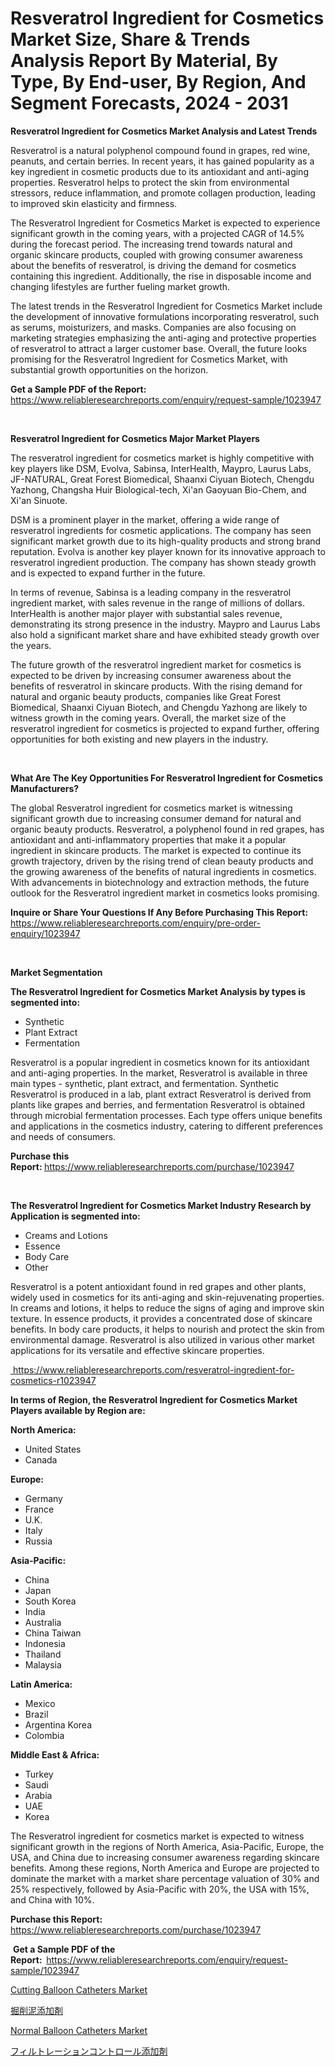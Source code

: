 <p><h1>Resveratrol Ingredient for Cosmetics Market Size, Share & Trends Analysis Report By Material, By Type, By End-user, By Region, And Segment Forecasts, 2024 - 2031</h1></p><p><strong>Resveratrol Ingredient for Cosmetics Market Analysis and Latest Trends</strong></p>
<p><p>Resveratrol is a natural polyphenol compound found in grapes, red wine, peanuts, and certain berries. In recent years, it has gained popularity as a key ingredient in cosmetic products due to its antioxidant and anti-aging properties. Resveratrol helps to protect the skin from environmental stressors, reduce inflammation, and promote collagen production, leading to improved skin elasticity and firmness.</p><p>The Resveratrol Ingredient for Cosmetics Market is expected to experience significant growth in the coming years, with a projected CAGR of 14.5% during the forecast period. The increasing trend towards natural and organic skincare products, coupled with growing consumer awareness about the benefits of resveratrol, is driving the demand for cosmetics containing this ingredient. Additionally, the rise in disposable income and changing lifestyles are further fueling market growth.</p><p>The latest trends in the Resveratrol Ingredient for Cosmetics Market include the development of innovative formulations incorporating resveratrol, such as serums, moisturizers, and masks. Companies are also focusing on marketing strategies emphasizing the anti-aging and protective properties of resveratrol to attract a larger customer base. Overall, the future looks promising for the Resveratrol Ingredient for Cosmetics Market, with substantial growth opportunities on the horizon.</p></p>
<p><strong>Get a Sample PDF of the Report:&nbsp;</strong> <a href="https://www.reliableresearchreports.com/enquiry/request-sample/1023947">https://www.reliableresearchreports.com/enquiry/request-sample/1023947</a></p>
<p>&nbsp;</p>
<p><strong>Resveratrol Ingredient for Cosmetics Major Market Players</strong></p>
<p><p>The resveratrol ingredient for cosmetics market is highly competitive with key players like DSM, Evolva, Sabinsa, InterHealth, Maypro, Laurus Labs, JF-NATURAL, Great Forest Biomedical, Shaanxi Ciyuan Biotech, Chengdu Yazhong, Changsha Huir Biological-tech, Xi'an Gaoyuan Bio-Chem, and Xi'an Sinuote. </p><p>DSM is a prominent player in the market, offering a wide range of resveratrol ingredients for cosmetic applications. The company has seen significant market growth due to its high-quality products and strong brand reputation. Evolva is another key player known for its innovative approach to resveratrol ingredient production. The company has shown steady growth and is expected to expand further in the future.</p><p>In terms of revenue, Sabinsa is a leading company in the resveratrol ingredient market, with sales revenue in the range of millions of dollars. InterHealth is another major player with substantial sales revenue, demonstrating its strong presence in the industry. Maypro and Laurus Labs also hold a significant market share and have exhibited steady growth over the years.</p><p>The future growth of the resveratrol ingredient market for cosmetics is expected to be driven by increasing consumer awareness about the benefits of resveratrol in skincare products. With the rising demand for natural and organic beauty products, companies like Great Forest Biomedical, Shaanxi Ciyuan Biotech, and Chengdu Yazhong are likely to witness growth in the coming years. Overall, the market size of the resveratrol ingredient for cosmetics is projected to expand further, offering opportunities for both existing and new players in the industry.</p></p>
<p>&nbsp;</p>
<p><strong>What Are The Key Opportunities For Resveratrol Ingredient for Cosmetics Manufacturers?</strong></p>
<p><p>The global Resveratrol ingredient for cosmetics market is witnessing significant growth due to increasing consumer demand for natural and organic beauty products. Resveratrol, a polyphenol found in red grapes, has antioxidant and anti-inflammatory properties that make it a popular ingredient in skincare products. The market is expected to continue its growth trajectory, driven by the rising trend of clean beauty products and the growing awareness of the benefits of natural ingredients in cosmetics. With advancements in biotechnology and extraction methods, the future outlook for the Resveratrol ingredient market in cosmetics looks promising.</p></p>
<p><strong>Inquire or Share Your Questions If Any Before Purchasing This Report:</strong> <a href="https://www.reliableresearchreports.com/enquiry/pre-order-enquiry/1023947">https://www.reliableresearchreports.com/enquiry/pre-order-enquiry/1023947</a></p>
<p>&nbsp;</p>
<p><strong>Market Segmentation</strong></p>
<p><strong>The Resveratrol Ingredient for Cosmetics Market Analysis by types is segmented into:</strong></p>
<p><ul><li>Synthetic</li><li>Plant Extract</li><li>Fermentation</li></ul></p>
<p><p>Resveratrol is a popular ingredient in cosmetics known for its antioxidant and anti-aging properties. In the market, Resveratrol is available in three main types - synthetic, plant extract, and fermentation. Synthetic Resveratrol is produced in a lab, plant extract Resveratrol is derived from plants like grapes and berries, and fermentation Resveratrol is obtained through microbial fermentation processes. Each type offers unique benefits and applications in the cosmetics industry, catering to different preferences and needs of consumers.</p></p>
<p><strong>Purchase this Report:&nbsp;</strong><a href="https://www.reliableresearchreports.com/purchase/1023947">https://www.reliableresearchreports.com/purchase/1023947</a></p>
<p>&nbsp;</p>
<p><strong>The Resveratrol Ingredient for Cosmetics Market Industry Research by Application is segmented into:</strong></p>
<p><ul><li>Creams and Lotions</li><li>Essence</li><li>Body Care</li><li>Other</li></ul></p>
<p><p>Resveratrol is a potent antioxidant found in red grapes and other plants, widely used in cosmetics for its anti-aging and skin-rejuvenating properties. In creams and lotions, it helps to reduce the signs of aging and improve skin texture. In essence products, it provides a concentrated dose of skincare benefits. In body care products, it helps to nourish and protect the skin from environmental damage. Resveratrol is also utilized in various other market applications for its versatile and effective skincare properties.</p></p>
<p><a href="https://www.reliableresearchreports.com/resveratrol-ingredient-for-cosmetics-r1023947">&nbsp;https://www.reliableresearchreports.com/resveratrol-ingredient-for-cosmetics-r1023947</a></p>
<p><strong>In terms of Region, the Resveratrol Ingredient for Cosmetics Market Players available by Region are:</strong></p>
<p>
    <p> <strong> North America: </strong>
        <ul>
            <li>United States</li>
            <li>Canada</li>
        </ul>
        </p> 
    <p> <strong> Europe: </strong>
        <ul>
            <li>Germany</li>
            <li>France</li>
            <li>U.K.</li>
            <li>Italy</li>
            <li>Russia</li>
        </ul>
        </p> 
    <p> <strong> Asia-Pacific: </strong>
        <ul>
            <li>China</li>
            <li>Japan</li>
            <li>South Korea</li>
            <li>India</li>
            <li>Australia</li>
            <li>China Taiwan</li>
            <li>Indonesia</li>
            <li>Thailand</li>
            <li>Malaysia</li>
        </ul>
        </p> 
    <p> <strong> Latin America: </strong>
        <ul>
            <li>Mexico</li>
            <li>Brazil</li>
            <li>Argentina Korea</li>
            <li>Colombia</li>
        </ul>
        </p> 
    <p> <strong> Middle East & Africa: </strong>
        <ul>
            <li>Turkey</li>
            <li>Saudi</li>
            <li>Arabia</li>
            <li>UAE</li>
            <li>Korea</li>
        </ul>
    </p>
    </p>
<p><p>The Resveratrol ingredient for cosmetics market is expected to witness significant growth in the regions of North America, Asia-Pacific, Europe, the USA, and China due to increasing consumer awareness regarding skincare benefits. Among these regions, North America and Europe are projected to dominate the market with a market share percentage valuation of 30% and 25% respectively, followed by Asia-Pacific with 20%, the USA with 15%, and China with 10%.</p></p>
<p><strong>Purchase this Report: </strong><a href="https://www.reliableresearchreports.com/purchase/1023947">https://www.reliableresearchreports.com/purchase/1023947</a></p>
<p>&nbsp;<strong>Get a Sample PDF of the Report:&nbsp;&nbsp;</strong><a href="https://www.reliableresearchreports.com/enquiry/request-sample/1023947">https://www.reliableresearchreports.com/enquiry/request-sample/1023947</a></p>
<p><strong></strong></p>
<p><p><a href="https://github.com/MaraKoelpin2023/Market-Research-Report-List-1/blob/main/cutting-balloon-catheters-market.md">Cutting Balloon Catheters Market</a></p><p><a href="https://github.com/charm854/Market-Research-Report-List-2/blob/main/9479943176131.md">掘削泥添加剤</a></p><p><a href="https://github.com/goodweq44/Market-Research-Report-List-1/blob/main/normal-balloon-catheters-market.md">Normal Balloon Catheters Market</a></p><p><a href="https://github.com/MacyOrn/Market-Research-Report-List-1/blob/main/5376515176132.md">フィルトレーションコントロール添加剤</a></p></p>